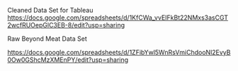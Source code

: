 
Cleaned Data Set for Tableau
https://docs.google.com/spreadsheets/d/1KfCWa_vvEIFkBt22NMxs3asCGT2wcfRUOepGlC3EB-8/edit?usp=sharing

Raw Beyond Meat Data Set

https://docs.google.com/spreadsheets/d/1ZFibYwl5WnRsVmiChdooNl2EvyB0Ow0GShcMzXMEnPY/edit?usp=sharing
